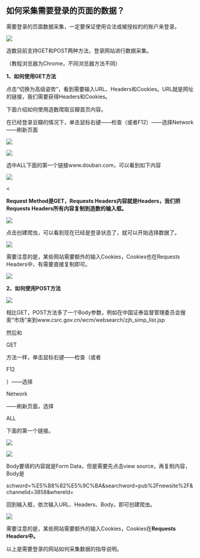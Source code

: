 ## **如何采集需要登录的页面的数据？**

需要登录的页面数据采集，一定要保证使用合法或被授权的的账户来登录。

![](/assets/cookie1.png)

造数目前支持GET和POST两种方法，登录网站进行数据采集。

（教程浏览器为Chrome，不同浏览器方法不同）



**1、如何使用GET方法**

点击“切换为高级姿势”，看到需要输入URL、Headers和Cookies。URL就是网址的链接，我们需要获得Headers和Cookies。



下面介绍如何使用造数爬取豆瓣首页内容。

在已经登录豆瓣的情况下，单击鼠标右键——检查（或者F12）——选择Network——刷新页面



![](/assets/豆瓣·12)

![](/assets/豆瓣212)





选中ALL下面的第一个链接www.douban.com，可以看到如下内容

![](/assets/imp123213213ort.png)

&lt;

**Request Method是GET，Requests Headers内容就是Headers，我们把Requests Headers所有内容复制到造数的输入框。**

![](/assets/imp432413123ort.png)



点击创建爬虫，可以看到现在已经是登录状态了，就可以开始选择数据了。

![](/assets/impor大幅度t.png)

需要注意的是，某些网站需要额外的输入Cookies，Cookies也在Requests Headers中，有需要直接复制即可。

![](/assets/im2port.png)

**2、如何使用POST方法**

![](/assets/impor常常t.png)



相比GET，POST方法多了一个Body参数，例如在中国证券监督管理委员会搜索“市场”来到www.csrc.gov.cn/wcm/websearch/zjh\_simp\_list.jsp

然后和

GET

方法一样，单击鼠标右键——检查（或者

F12

）——选择

Network

——刷新页面，选择

ALL

下面的第一个链接。

![](/assets/impoccvrt.png)

![](/assets/imposadfrt.png)



Body要填的内容就是Form Data，但是需要先点击view source，再复制内容，Body是

schword=%E5%B8%82%E5%9C%BA&searchword=pub%2Fnewsite%2F&channelid=3858&whereId=

回到输入框，依次输入URL、Headers、Body，即可创建爬虫。

![](/assets/imposadfart.png)



需要注意的是，某些网站需要额外的输入Cookies，Cookies在**Requests Headers中。**





以上是需要登录的网站如何采集数据的指导说明。

